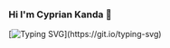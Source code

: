 ### Hi I'm Cyprian Kanda  👋
[![Typing SVG](https://readme-typing-svg.herokuapp.com/?lines=Front+end+developer;)](https://git.io/typing-svg)
<!--
**cypriankanda/cypriankanda** is a ✨ _special_ ✨ repository because its `README.md` (this file) appears on your GitHub profile.

Here are some ideas to get you started:

- 🔭 I’m currently working on ...
- 🌱 I’m currently learning ...
- 👯 I’m looking to collaborate on ...
- 🤔 I’m looking for help with ...
- 💬 Ask me about ...
- 📫 How to reach me: ...
- 😄 Pronouns: ...
- ⚡ Fun fact: ...
-->
